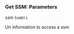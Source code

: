 

### Get SSM: Parameters  
  
<article>

*ssm* `SsmUri` 

Uri information to access a ssm

</article>


